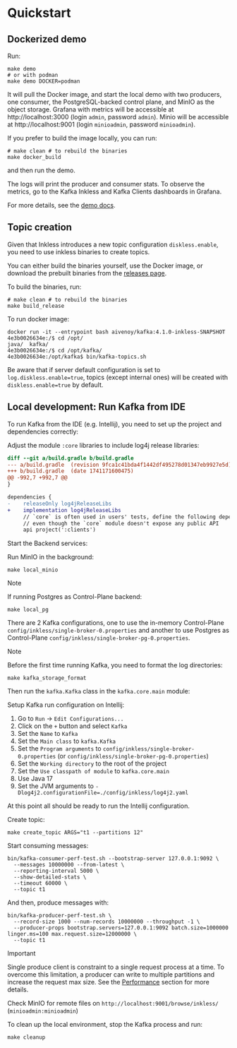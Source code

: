 # Quickstart

## Dockerized demo

Run:

```shell
make demo
# or with podman
make demo DOCKER=podman
```

It will pull the Docker image, and start the local demo with two producers, one consumer, the PostgreSQL-backed control plane, and MinIO as the object storage. 
Grafana with metrics will be accessible at http://localhost:3000 (login `admin`, password `admin`). 
Minio will be accessible at http://localhost:9001 (login `minioadmin`, password `minioadmin`). 

If you prefer to build the image locally, you can run:

```shell
# make clean # to rebuild the binaries
make docker_build
```

and then run the demo.

The logs will print the producer and consumer stats.
To observe the metrics, go to the Kafka Inkless and Kafka Clients dashboards in Grafana.

For more details, see the [demo docs](./../../docker/examples/docker-compose-files/inkless/README.md).


## Topic creation

Given that Inkless introduces a new topic configuration `diskless.enable`, you need to use inkless binaries to create topics.

You can either build the binaries yourself, use the Docker image, or download the prebuilt binaries from the [releases page](https://github.com/aiven/inkless/releases).

To build the binaries, run:

```shell
# make clean # to rebuild the binaries
make build_release
```

To run docker image:

```shell
docker run -it --entrypoint bash aivenoy/kafka:4.1.0-inkless-SNAPSHOT
4e3b0026634e:/$ cd /opt/
java/  kafka/
4e3b0026634e:/$ cd /opt/kafka/
4e3b0026634e:/opt/kafka$ bin/kafka-topics.sh
```

Be aware that if server default configuration is set to `log.diskless.enable=true`, topics (except internal ones) will be created with `diskless.enable=true` by default.

## Local development: Run Kafka from IDE

To run Kafka from the IDE (e.g. Intellij), you need to set up the project and dependencies correctly:

Adjust the module `:core` libraries to include log4j release libraries:

```diff
diff --git a/build.gradle b/build.gradle
--- a/build.gradle	(revision 9fca1c41bda4f1442df495278d01347eb9927e5d)
+++ b/build.gradle	(date 1741171600475)
@@ -992,7 +992,7 @@
}

dependencies {
-    releaseOnly log4jReleaseLibs
+    implementation log4jReleaseLibs
     // `core` is often used in users' tests, define the following dependencies as `api` for backwards compatibility
     // even though the `core` module doesn't expose any public API
     api project(':clients')
```

Start the Backend services:

Run MinIO in the background:

```shell
make local_minio
```

> [!NOTE]
> If running Postgres as Control-Plane backend:
> ```shell
> make local_pg
> ```

There are 2 Kafka configurations, one to use the in-memory Control-Plane `config/inkless/single-broker-0.properties` and another to use Postgres as Control-Plane `config/inkless/single-broker-pg-0.properties`.

> [!NOTE]
> Before the first time running Kafka, you need to format the log directories:
> 
> ```shell
> make kafka_storage_format
> ```

Then run the `kafka.Kafka` class in the `kafka.core.main` module:

Setup Kafka run configuration on Intellij:

1. Go to `Run` -> `Edit Configurations...`
2. Click on the `+` button and select `Kafka`
3. Set the `Name` to `Kafka`
4. Set the `Main class` to `kafka.Kafka`
5. Set the `Program arguments` to `config/inkless/single-broker-0.properties` (or `config/inkless/single-broker-pg-0.properties`)
6. Set the `Working directory` to the root of the project
7. Set the `Use classpath of module` to `kafka.core.main`
8. Use Java 17
9. Set the JVM arguments to `-Dlog4j2.configurationFile=./config/inkless/log4j2.yaml`

At this point all should be ready to run the Intellij configuration.

Create topic:

```shell
make create_topic ARGS="t1 --partitions 12"
```

Start consuming messages:

```shell
bin/kafka-consumer-perf-test.sh --bootstrap-server 127.0.0.1:9092 \
  --messages 10000000 --from-latest \
  --reporting-interval 5000 \
  --show-detailed-stats \
  --timeout 60000 \
  --topic t1
```

And then, produce messages with:

```shell
bin/kafka-producer-perf-test.sh \
  --record-size 1000 --num-records 10000000 --throughput -1 \
  --producer-props bootstrap.servers=127.0.0.1:9092 batch.size=1000000 linger.ms=100 max.request.size=12000000 \
  --topic t1
```

> [!IMPORTANT]  
> Single produce client is constraint to a single request process at a time.
> To overcome this limitation, a producer can write to multiple partitions and increase the request max size.
> See the [Performance](./PERFORMANCE.md) section for more details.


Check MinIO for remote files on `http://localhost:9001/browse/inkless/` (`minioadmin:minioadmin`)

To clean up the local environment, stop the Kafka process and run:

```shell
make cleanup
```

